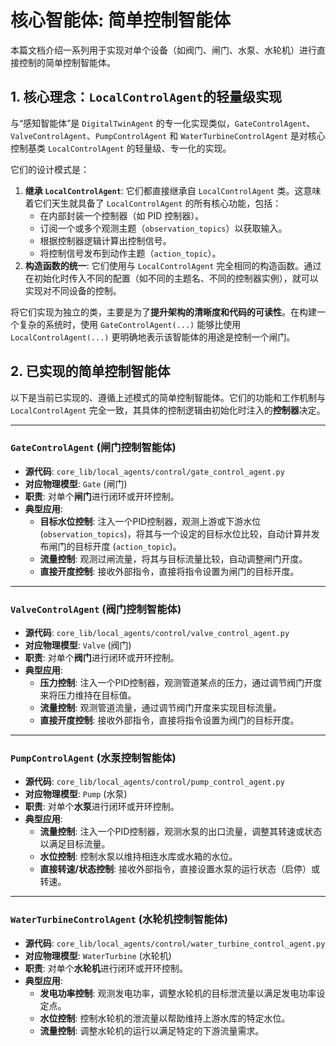 # 核心智能体: 简单控制智能体

本篇文档介绍一系列用于实现对单个设备（如阀门、闸门、水泵、水轮机）进行直接控制的简单控制智能体。

## 1. 核心理念：`LocalControlAgent`的轻量级实现

与“感知智能体”是 `DigitalTwinAgent` 的专一化实现类似，`GateControlAgent`、`ValveControlAgent`、`PumpControlAgent` 和 `WaterTurbineControlAgent` 是对核心控制基类 `LocalControlAgent` 的轻量级、专一化的实现。

它们的设计模式是：
1.  **继承 `LocalControlAgent`**: 它们都直接继承自 `LocalControlAgent` 类。这意味着它们天生就具备了 `LocalControlAgent` 的所有核心功能，包括：
    -   在内部封装一个控制器（如 PID 控制器）。
    -   订阅一个或多个观测主题（`observation_topics`）以获取输入。
    -   根据控制器逻辑计算出控制信号。
    -   将控制信号发布到动作主题（`action_topic`）。
2.  **构造函数的统一**: 它们使用与 `LocalControlAgent` 完全相同的构造函数。通过在初始化时传入不同的配置（如不同的主题名、不同的控制器实例），就可以实现对不同设备的控制。

将它们实现为独立的类，主要是为了**提升架构的清晰度和代码的可读性**。在构建一个复杂的系统时，使用 `GateControlAgent(...)` 能够比使用 `LocalControlAgent(...)` 更明确地表示该智能体的用途是控制一个闸门。

## 2. 已实现的简单控制智能体

以下是当前已实现的、遵循上述模式的简单控制智能体。它们的功能和工作机制与 `LocalControlAgent` 完全一致，其具体的控制逻辑由初始化时注入的**控制器**决定。

---

### `GateControlAgent` (闸门控制智能体)
*   **源代码**: `core_lib/local_agents/control/gate_control_agent.py`
*   **对应物理模型**: `Gate` (闸门)
*   **职责**: 对单个**闸门**进行闭环或开环控制。
*   **典型应用**:
    -   **目标水位控制**: 注入一个PID控制器，观测上游或下游水位 (`observation_topics`)，将其与一个设定的目标水位比较，自动计算并发布闸门的目标开度 (`action_topic`)。
    -   **流量控制**: 观测过闸流量，将其与目标流量比较，自动调整闸门开度。
    -   **直接开度控制**: 接收外部指令，直接将指令设置为闸门的目标开度。

---

### `ValveControlAgent` (阀门控制智能体)
*   **源代码**: `core_lib/local_agents/control/valve_control_agent.py`
*   **对应物理模型**: `Valve` (阀门)
*   **职责**: 对单个**阀门**进行闭环或开环控制。
*   **典型应用**:
    -   **压力控制**: 注入一个PID控制器，观测管道某点的压力，通过调节阀门开度来将压力维持在目标值。
    -   **流量控制**: 观测管道流量，通过调节阀门开度来实现目标流量。
    -   **直接开度控制**: 接收外部指令，直接将指令设置为阀门的目标开度。

---

### `PumpControlAgent` (水泵控制智能体)
*   **源代码**: `core_lib/local_agents/control/pump_control_agent.py`
*   **对应物理模型**: `Pump` (水泵)
*   **职责**: 对单个**水泵**进行闭环或开环控制。
*   **典型应用**:
    -   **流量控制**: 注入一个PID控制器，观测水泵的出口流量，调整其转速或状态以满足目标流量。
    -   **水位控制**: 控制水泵以维持相连水库或水箱的水位。
    -   **直接转速/状态控制**: 接收外部指令，直接设置水泵的运行状态（启停）或转速。

---

### `WaterTurbineControlAgent` (水轮机控制智能体)
*   **源代码**: `core_lib/local_agents/control/water_turbine_control_agent.py`
*   **对应物理模型**: `WaterTurbine` (水轮机)
*   **职责**: 对单个**水轮机**进行闭环或开环控制。
*   **典型应用**:
    -   **发电功率控制**: 观测发电功率，调整水轮机的目标泄流量以满足发电功率设定点。
    -   **水位控制**: 控制水轮机的泄流量以帮助维持上游水库的特定水位。
    -   **流量控制**: 调整水轮机的运行以满足特定的下游流量需求。

